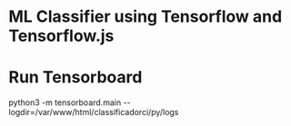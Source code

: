 # ML Classifier using Tensorflow and Tensorflow.js


# Run Tensorboard

python3 -m tensorboard.main --logdir=/var/www/html/classificadorci/py/logs

